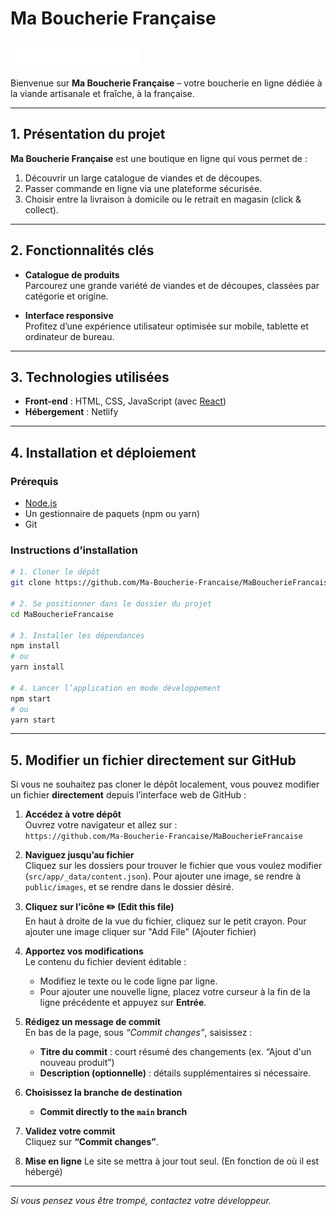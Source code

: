 # Ma Boucherie Française

![Logo de Ma Boucherie Française](/public/images/logo/mbf-white.png)

Bienvenue sur **Ma Boucherie Française** – votre boucherie en ligne dédiée à la viande artisanale et fraîche, à la française.

---

## 1. Présentation du projet

**Ma Boucherie Française** est une boutique en ligne qui vous permet de :
1. Découvrir un large catalogue de viandes et de découpes.  
2. Passer commande en ligne via une plateforme sécurisée.  
3. Choisir entre la livraison à domicile ou le retrait en magasin (click & collect).

---

## 2. Fonctionnalités clés

- **Catalogue de produits**  
  Parcourez une grande variété de viandes et de découpes, classées par catégorie et origine.

- **Interface responsive**  
  Profitez d’une expérience utilisateur optimisée sur mobile, tablette et ordinateur de bureau.

---

## 3. Technologies utilisées

- **Front-end** : HTML, CSS, JavaScript (avec [React](https://reactjs.org/))  
- **Hébergement** : Netlify

---

## 4. Installation et déploiement

### Prérequis

- [Node.js](https://nodejs.org/)  
- Un gestionnaire de paquets (npm ou yarn)  
- Git

### Instructions d’installation

```bash
# 1. Cloner le dépôt
git clone https://github.com/Ma-Boucherie-Francaise/MaBoucherieFrancaise.git

# 2. Se positionner dans le dossier du projet
cd MaBoucherieFrancaise

# 3. Installer les dépendances
npm install
# ou
yarn install

# 4. Lancer l’application en mode développement
npm start
# ou
yarn start
```

---

## 5. Modifier un fichier directement sur GitHub

Si vous ne souhaitez pas cloner le dépôt localement, vous pouvez modifier un fichier **directement** depuis l’interface web de GitHub :

1. **Accédez à votre dépôt**  
   Ouvrez votre navigateur et allez sur :  
   `https://github.com/Ma-Boucherie-Francaise/MaBoucherieFrancaise`

2. **Naviguez jusqu’au fichier**  
   Cliquez sur les dossiers pour trouver le fichier que vous voulez modifier (`src/app/_data/content.json`).
   Pour ajouter une image, se rendre à `public/images`, et se rendre dans le dossier désiré.

3. **Cliquez sur l’icône ✏️ (Edit this file)**  
   En haut à droite de la vue du fichier, cliquez sur le petit crayon.
   Pour ajouter une image cliquer sur "Add File" (Ajouter fichier)


4. **Apportez vos modifications**  
   Le contenu du fichier devient éditable :  
   - Modifiez le texte ou le code ligne par ligne.  
   - Pour ajouter une nouvelle ligne, placez votre curseur à la fin de la ligne précédente et appuyez sur **Entrée**.

5. **Rédigez un message de commit**  
   En bas de la page, sous _“Commit changes”_, saisissez :
   - **Titre du commit** : court résumé des changements (ex. “Ajout d'un nouveau produit”)  
   - **Description (optionnelle)** : détails supplémentaires si nécessaire.

6. **Choisissez la branche de destination**  
   - **Commit directly to the `main` branch**  

7. **Validez votre commit**  
   Cliquez sur **“Commit changes”**.

8. **Mise en ligne**
   Le site se mettra à jour tout seul. (En fonction de où il est hébergé)

---

*Si vous pensez vous être trompé, contactez votre développeur.*

